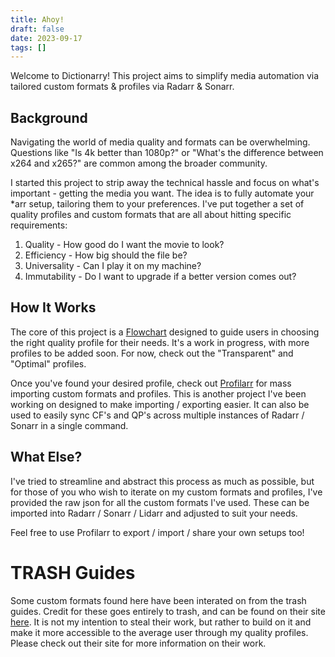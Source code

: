 ```yaml
---
title: Ahoy!
draft: false
date: 2023-09-17
tags: []
---
```


Welcome to Dictionarry! This project aims to simplify media automation via tailored custom formats & profiles via Radarr & Sonarr.

## Background

Navigating the world of media quality and formats can be overwhelming. Questions like "Is 4k better than 1080p?" or "What's the difference between x264 and x265?" are common among the broader community.

I started this project to strip away the technical hassle and focus on what's important - getting the media you want. The idea is to fully automate your \*arr setup, tailoring them to your preferences. I've put together a set of quality profiles and custom formats that are all about hitting specific requirements:

1. Quality - How good do I want the movie to look?
2. Efficiency - How big should the file be?
3. Universality - Can I play it on my machine?
4. Immutability - Do I want to upgrade if a better version comes out?

## How It Works

The core of this project is a [Flowchart](./Profiles/index.md) designed to guide users in choosing the right quality profile for their needs. It's a work in progress, with more profiles to be added soon. For now, check out the "Transparent" and "Optimal" profiles.

Once you've found your desired profile, check out [Profilarr](./Wiki/Importing%20Profiles%20&%20Custom%20Formats.md) for mass importing custom formats and profiles. This is another project I've been working on designed to make importing / exporting easier. It can also be used to easily sync CF's and QP's across multiple instances of Radarr / Sonarr in a single command.

## What Else?

I've tried to streamline and abstract this process as much as possible, but for those of you who wish to iterate on my custom formats and profiles, I've provided the raw json for all the custom formats I've used. These can be imported into Radarr / Sonarr / Lidarr and adjusted to suit your needs.

Feel free to use Profilarr to export / import / share your own setups too!

# TRASH Guides

Some custom formats found here have been interated on from the trash guides. Credit for these goes entirely to trash, and can be found on their site [here](https://trash-guides.info/). It is not my intention to steal their work, but rather to build on it and make it more accessible to the average user through my quality profiles. Please check out their site for more information on their work.
